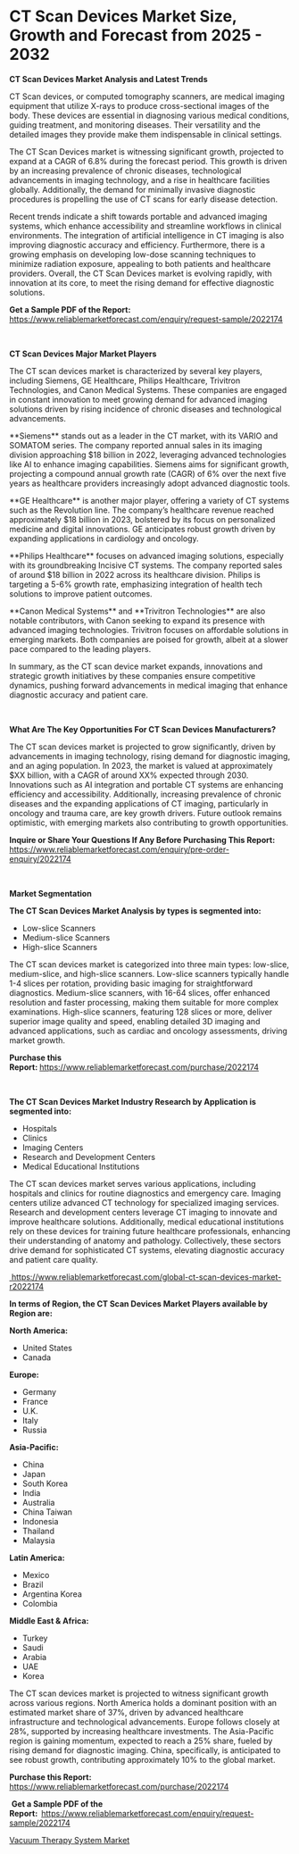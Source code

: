 <p><h1>CT Scan Devices Market Size, Growth and Forecast from 2025 - 2032</h1></p><p><strong>CT Scan Devices Market Analysis and Latest Trends</strong></p>
<p><p>CT Scan devices, or computed tomography scanners, are medical imaging equipment that utilize X-rays to produce cross-sectional images of the body. These devices are essential in diagnosing various medical conditions, guiding treatment, and monitoring diseases. Their versatility and the detailed images they provide make them indispensable in clinical settings.</p><p>The CT Scan Devices market is witnessing significant growth, projected to expand at a CAGR of 6.8% during the forecast period. This growth is driven by an increasing prevalence of chronic diseases, technological advancements in imaging technology, and a rise in healthcare facilities globally. Additionally, the demand for minimally invasive diagnostic procedures is propelling the use of CT scans for early disease detection.</p><p>Recent trends indicate a shift towards portable and advanced imaging systems, which enhance accessibility and streamline workflows in clinical environments. The integration of artificial intelligence in CT imaging is also improving diagnostic accuracy and efficiency. Furthermore, there is a growing emphasis on developing low-dose scanning techniques to minimize radiation exposure, appealing to both patients and healthcare providers. Overall, the CT Scan Devices market is evolving rapidly, with innovation at its core, to meet the rising demand for effective diagnostic solutions.</p></p>
<p><strong>Get a Sample PDF of the Report:&nbsp;</strong> <a href="https://www.reliablemarketforecast.com/enquiry/request-sample/2022174?utm_campaign=2953&utm_medium=2&utm_source=Github&utm_content=ia&utm_term=04032025&utm_id=ct-scan-devices">https://www.reliablemarketforecast.com/enquiry/request-sample/2022174</a></p>
<p>&nbsp;</p>
<p><strong>CT Scan Devices Major Market Players</strong></p>
<p><p>The CT scan devices market is characterized by several key players, including Siemens, GE Healthcare, Philips Healthcare, Trivitron Technologies, and Canon Medical Systems. These companies are engaged in constant innovation to meet growing demand for advanced imaging solutions driven by rising incidence of chronic diseases and technological advancements.</p><p>**Siemens** stands out as a leader in the CT market, with its VARIO and SOMATOM series. The company reported annual sales in its imaging division approaching $18 billion in 2022, leveraging advanced technologies like AI to enhance imaging capabilities. Siemens aims for significant growth, projecting a compound annual growth rate (CAGR) of 6% over the next five years as healthcare providers increasingly adopt advanced diagnostic tools.</p><p>**GE Healthcare** is another major player, offering a variety of CT systems such as the Revolution line. The company’s healthcare revenue reached approximately $18 billion in 2023, bolstered by its focus on personalized medicine and digital innovations. GE anticipates robust growth driven by expanding applications in cardiology and oncology.</p><p>**Philips Healthcare** focuses on advanced imaging solutions, especially with its groundbreaking Incisive CT systems. The company reported sales of around $18 billion in 2022 across its healthcare division. Philips is targeting a 5-6% growth rate, emphasizing integration of health tech solutions to improve patient outcomes.</p><p>**Canon Medical Systems** and **Trivitron Technologies** are also notable contributors, with Canon seeking to expand its presence with advanced imaging technologies. Trivitron focuses on affordable solutions in emerging markets. Both companies are poised for growth, albeit at a slower pace compared to the leading players.</p><p>In summary, as the CT scan device market expands, innovations and strategic growth initiatives by these companies ensure competitive dynamics, pushing forward advancements in medical imaging that enhance diagnostic accuracy and patient care.</p></p>
<p>&nbsp;</p>
<p><strong>What Are The Key Opportunities For CT Scan Devices Manufacturers?</strong></p>
<p><p>The CT scan devices market is projected to grow significantly, driven by advancements in imaging technology, rising demand for diagnostic imaging, and an aging population. In 2023, the market is valued at approximately $XX billion, with a CAGR of around XX% expected through 2030. Innovations such as AI integration and portable CT systems are enhancing efficiency and accessibility. Additionally, increasing prevalence of chronic diseases and the expanding applications of CT imaging, particularly in oncology and trauma care, are key growth drivers. Future outlook remains optimistic, with emerging markets also contributing to growth opportunities.</p></p>
<p><strong>Inquire or Share Your Questions If Any Before Purchasing This Report:</strong> <a href="https://www.reliablemarketforecast.com/enquiry/pre-order-enquiry/2022174?utm_campaign=2953&utm_medium=2&utm_source=Github&utm_content=ia&utm_term=04032025&utm_id=ct-scan-devices">https://www.reliablemarketforecast.com/enquiry/pre-order-enquiry/2022174</a></p>
<p>&nbsp;</p>
<p><strong>Market Segmentation</strong></p>
<p><strong>The CT Scan Devices Market Analysis by types is segmented into:</strong></p>
<p><ul><li>Low-slice Scanners</li><li>Medium-slice Scanners</li><li>High-slice Scanners</li></ul></p>
<p><p>The CT scan devices market is categorized into three main types: low-slice, medium-slice, and high-slice scanners. Low-slice scanners typically handle 1-4 slices per rotation, providing basic imaging for straightforward diagnostics. Medium-slice scanners, with 16-64 slices, offer enhanced resolution and faster processing, making them suitable for more complex examinations. High-slice scanners, featuring 128 slices or more, deliver superior image quality and speed, enabling detailed 3D imaging and advanced applications, such as cardiac and oncology assessments, driving market growth.</p></p>
<p><strong>Purchase this Report:&nbsp;</strong><a href="https://www.reliablemarketforecast.com/purchase/2022174?utm_campaign=2953&utm_medium=2&utm_source=Github&utm_content=ia&utm_term=04032025&utm_id=ct-scan-devices">https://www.reliablemarketforecast.com/purchase/2022174</a></p>
<p>&nbsp;</p>
<p><strong>The CT Scan Devices Market Industry Research by Application is segmented into:</strong></p>
<p><ul><li>Hospitals</li><li>Clinics</li><li>Imaging Centers</li><li>Research and Development Centers</li><li>Medical Educational Institutions</li></ul></p>
<p><p>The CT scan devices market serves various applications, including hospitals and clinics for routine diagnostics and emergency care. Imaging centers utilize advanced CT technology for specialized imaging services. Research and development centers leverage CT imaging to innovate and improve healthcare solutions. Additionally, medical educational institutions rely on these devices for training future healthcare professionals, enhancing their understanding of anatomy and pathology. Collectively, these sectors drive demand for sophisticated CT systems, elevating diagnostic accuracy and patient care quality.</p></p>
<p><a href="https://www.reliablemarketforecast.com/global-ct-scan-devices-market-r2022174?utm_campaign=2953&utm_medium=2&utm_source=Github&utm_content=ia&utm_term=04032025&utm_id=ct-scan-devices">&nbsp;https://www.reliablemarketforecast.com/global-ct-scan-devices-market-r2022174</a></p>
<p><strong>In terms of Region, the CT Scan Devices Market Players available by Region are:</strong></p>
<p>
    <p> <strong> North America: </strong>
        <ul>
            <li>United States</li>
            <li>Canada</li>
        </ul>
        </p> 
    <p> <strong> Europe: </strong>
        <ul>
            <li>Germany</li>
            <li>France</li>
            <li>U.K.</li>
            <li>Italy</li>
            <li>Russia</li>
        </ul>
        </p> 
    <p> <strong> Asia-Pacific: </strong>
        <ul>
            <li>China</li>
            <li>Japan</li>
            <li>South Korea</li>
            <li>India</li>
            <li>Australia</li>
            <li>China Taiwan</li>
            <li>Indonesia</li>
            <li>Thailand</li>
            <li>Malaysia</li>
        </ul>
        </p> 
    <p> <strong> Latin America: </strong>
        <ul>
            <li>Mexico</li>
            <li>Brazil</li>
            <li>Argentina Korea</li>
            <li>Colombia</li>
        </ul>
        </p> 
    <p> <strong> Middle East & Africa: </strong>
        <ul>
            <li>Turkey</li>
            <li>Saudi</li>
            <li>Arabia</li>
            <li>UAE</li>
            <li>Korea</li>
        </ul>
    </p>
    </p>
<p><p>The CT scan devices market is projected to witness significant growth across various regions. North America holds a dominant position with an estimated market share of 37%, driven by advanced healthcare infrastructure and technological advancements. Europe follows closely at 28%, supported by increasing healthcare investments. The Asia-Pacific region is gaining momentum, expected to reach a 25% share, fueled by rising demand for diagnostic imaging. China, specifically, is anticipated to see robust growth, contributing approximately 10% to the global market.</p></p>
<p><strong>Purchase this Report: </strong><a href="https://www.reliablemarketforecast.com/purchase/2022174?utm_campaign=2953&utm_medium=2&utm_source=Github&utm_content=ia&utm_term=04032025&utm_id=ct-scan-devices">https://www.reliablemarketforecast.com/purchase/2022174</a></p>
<p>&nbsp;<strong>Get a Sample PDF of the Report:&nbsp;&nbsp;</strong><a href="https://www.reliablemarketforecast.com/enquiry/request-sample/2022174?utm_campaign=2953&utm_medium=2&utm_source=Github&utm_content=ia&utm_term=04032025&utm_id=ct-scan-devices">https://www.reliablemarketforecast.com/enquiry/request-sample/2022174</a></p>
<p><strong></strong></p>
<p><p><a href="https://github.com/vilolakoreni/Market-Research-Report-List-1/blob/main/vacuum-therapy-system-market.md?utm_campaign=2953&utm_medium=2&utm_source=Github&utm_content=ia&utm_term=04032025&utm_id=ct-scan-devices">Vacuum Therapy System Market</a></p></p>